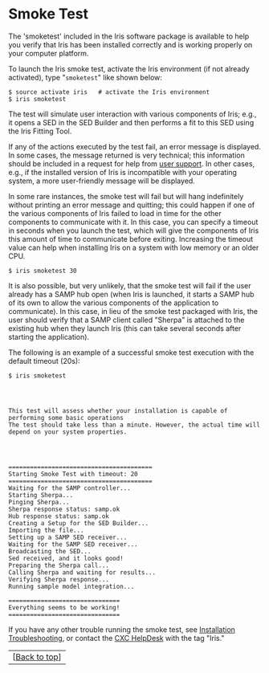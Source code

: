 # <a name="top"></a>Smoke Test

The 'smoketest' included in the Iris software package is available to help you verify that Iris has been installed correctly and is working properly on your computer platform.

To launch the Iris smoke test, activate the Iris environment (if not already activated), type "`smoketest`" like shown below:

	$ source activate iris   # activate the Iris environment
	$ iris smoketest

The test will simulate user interaction with various components of Iris; e.g., it opens a SED in the SED Builder and then performs a fit to this SED using the Iris Fitting Tool.

If any of the actions executed by the test fail, an error message is displayed. In some cases, the message returned is very technical; this information should be included in a request for help from [user support][helpdesk]. In other cases, e.g., if the installed version of Iris is incompatible with your operating system, a more user-friendly message will be displayed.

In some rare instances, the smoke test will fail but will hang indefinitely without printing an error message and quitting; this could happen if one of the various components of Iris failed to load in time for the other components to communicate with it. In this case, you can specify a timeout in seconds when you launch the test, which will give the components of Iris this amount of time to communicate before exiting. Increasing the timeout value can help when installing Iris on a system with low memory or an older CPU.

	$ iris smoketest 30

It is also possible, but very unlikely, that the smoke test will fail if the user already has a SAMP hub open (when Iris is launched, it starts a SAMP hub of its own to allow the various components of the application to communicate). In this case, in lieu of the smoke test packaged with Iris, the user should verify that a SAMP client called "Sherpa" is attached to the existing hub when they launch Iris (this can take several seconds after starting the application).

The following is an example of a successful smoke test execution with the default timeout (20s):

	$ iris smoketest




	This test will assess whether your installation is capable of performing some basic operations
	The test should take less than a minute. However, the actual time will depend on your system properties.




	========================================
	Starting Smoke Test with timeout: 20
	========================================
	Waiting for the SAMP controller...
	Starting Sherpa...
	Pinging Sherpa...
	Sherpa response status: samp.ok
	Hub response status: samp.ok
	Creating a Setup for the SED Builder...
	Importing the file...
	Setting up a SAMP SED receiver...
	Waiting for the SAMP SED receiver...
	Broadcasting the SED...
	Sed received, and it looks good!
	Preparing the Sherpa call...
	Calling Sherpa and waiting for results...
	Verifying Sherpa response...
	Running sample model integration...

	===============================
	Everything seems to be working!
	===============================

If you have any other trouble running the smoke test, see [Installation Troubleshooting][download_trouble], or contact the [CXC HelpDesk][helpdesk] with the tag "Iris."


|   |
|--:|
|[[Back to top][top]]|

<!-- external links-->

[oracle]:			http://www.oracle.com/technetwork/java/javase/index-137561.html "Oracle"
[mast]:     		http://mast.stsci.edu/portal/Mashup/Clients/Mast/Portal.html "MAST Portal"
[topcat]:   		http://www.star.bris.ac.uk/~mbt/topcat/ "TOPCAT"
[specview]: 		http://www.stsci.edu/resources/software_hardware/spe%20cview/ "Specview"
[conda_osx]:		http://repo.continuum.io/miniconda/Miniconda-3.8.3-MacOSX-x86_64.sh "OS X Miniconda"
[conda_l64]:		http://repo.continuum.io/miniconda/Miniconda-3.8.3-Linux-x86_64.sh "Linux 64 Miniconda"
[conda_l32]:		http://repo.continuum.io/miniconda/Miniconda-3.8.3-Linux-x86.sh "Linux 32 Miniconda"

<!-- threads -->
[sedstacker]: 		../threads/science/sedstacker/index.html "SED Stacker"
[science]: 			../threads/science/index.html "Shift, Interpolate, and Integrate"
[entry]: 			../threads/entry/index.html "Loading SED Data into Iris"
[fit]: 				../threads/fits/index.html "Modeling and Fiting SED Data"
[importer]: 		../threads/importer/index.html "Building and Managing SEDs"
[plot]: 			../threads/plot/index.html "Visualizing SED Data"
[analysis]: 		../threads/analysis/index.html "Analyzing SED Data in Iris"
[save]: 			../threads/save/index.html "Saving SED Data"
[sdk]: 				../threads/sdk/index.html "Developing Plugins: the Iris Software Development Kit"
[plugin_manager]: 	../threads/plugin_manager/index.html "Plugin Manager"

<!-- reference files -->
[download]: 		../download/index.html "Download and Installation"
[smoke_test]: 		../download/smoke_tests.html "Smoke Test"
[macosx105]:		../download/macosx_test.html "Mac OS X 10.5 Download Instructions"
[download_trouble]: ../bugs/smoke.html
[supported_files]: 	../references/importer_files.html
[models]: 			../references/models.html
[faq]: 				../faq/index.html "FAQs"
[releasenotes]: 	../releasenotes/index.html "Release Notes"
[publications]: 	../publications/index.html "Iris Publications"
[bugs]: 			../bugs/index.html "Bugs and Caveats"

<!-- CXC links -->
[helpdesk]:			/helpdesk/ "CXC HelpDesk"
[sao]:				http://cfa.harvard.edu/sao "Smithsonian Astrophysical Observatory"
[cxc]:				/ "Chandra X-Ray Observatory"
[sherpa]:			/sherpa/ "Sherpa"

<!-- Navigation -->
[toc]:				#toc
[top]:      		#top